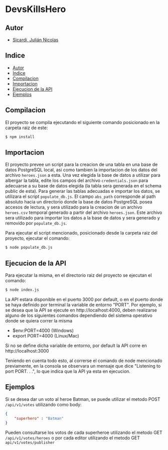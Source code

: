 # DevsKillsHero
## Autor

- [Sicardi, Julián Nicolas](https://github.com/Jsicardi)

## Indice
- [Autor](#autor)
- [Indice](#indice)
- [Compilacion](#compilacion)
- [Importacion](#importacion)
- [Ejecucion de la API](#ejecucion-de-la-api)
- [Ejemplos](#ejemplos)

## Compilacion

El proyecto se compila ejecutando el siguiente comando posicionado en la carpeta raiz de este: 

```bash
$ npm install
```

## Importacion

El proyecto prevee un script para la creacion de una tabla en una base de datos PostgreSQL local, asi como tambien la importacion de los datos del archivo `heroes.json` a esta. Una vez elegida la base de datos a utilizar para albergar la tabla, edite los campos del archivo `credentials.json` para adecuarse a su base de datos elegida (la tabla sera generada en el schema public de esta). Para generar las tablas adecuadas e importar los datos, se utilizara el script `populate_db.js`. El campo `abs_path` corresponde al path absoluto hacia un directorio donde la base de datos PostgreSQL posea accesos de lectura, y sera utilizado para la creacion de un archivo `heroes.csv` temporal generado a partir del archivo `heroes.json`. Este archivo sera utilizado para importar los datos a la base de datos y sera generado y removido por `populate_db.js`.

Para ejecutar el script mencionado, posicionado desde la carpeta raiz del proyecto, ejecutar el comando:

```bash
$ node populate_db.js
```

## Ejecucion de la API

Para ejecutar la misma, en el directorio raiz del proyecto se ejecutan el comando:

```bash
$ node index.js
```
La API estara disponible en el puerto 3000 por default, o en el puerto donde se haya definido por terminal la variable de entorno "PORT". Por ejemplo, si se desea que la API se ejecute en http://localhost:4000, deben realizarse alguno de los siguientes comandos dependiendo del sistema operativo donde se quiera correr la misma

- $env:PORT=4000 (Windows)
- export PORT=4000 (Linux/Mac)

Si no se define dicha variable de entorno, por default la API corre en http://localhost:3000

Teniendo en cuenta todo esto, al correrse el comando de node mencionado previamente, en la consola se observara un mensaje que dice "Listening to port PORT. . .", lo que indica que la API ya esta en ejecucion.

## Ejemplos

Si se desea dar un voto al heroe Batman, se puede utilizar el metodo POST `/api/v1/votes` utilizando como body:

```json
{
    "superhero" : "Batman"
}
```

Pueden consultarse los votos de cada superheroe utilizando el metodo GET `/api/v1/votes/heroes` o por cada editor utilizando el metodo GET `api/v1/votes/publisher`


